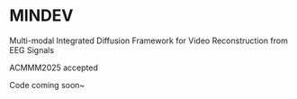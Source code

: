 # MINDEV
Multi-modal Integrated Diffusion Framework for Video Reconstruction from EEG Signals

ACMMM2025 accepted

Code coming soon~
